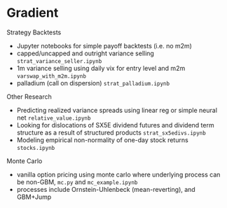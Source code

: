 # Gradient

Strategy Backtests
- Jupyter notebooks for simple payoff backtests (i.e. no m2m)
- capped/uncapped and outright variance selling <code>strat_variance_seller.ipynb</code>
- 1m variance selling using daily vix for entry level and m2m <code>varswap_with_m2m.ipynb</code>  
- palladium (call on dispersion) <code>strat_palladium.ipynb</code>

Other Research
- Predicting realized variance spreads using linear reg or simple neural net <code>relative_value.ipynb</code>
- Looking for dislocations of SX5E dividend futures and dividend term structure as a result of structured products <code>strat_sx5edivs.ipynb</code>
- Modeling empirical non-normality of one-day stock returns <code>stocks.ipynb</code>

Monte Carlo
- vanilla option pricing using monte carlo where underlying process can be non-GBM, <code>mc.py</code> and <code>mc_example.ipynb</code>
- processes include Ornstein-Uhlenbeck (mean-reverting), and GBM+Jump
